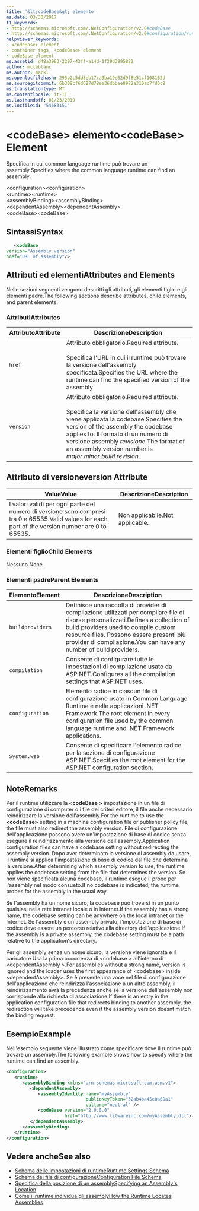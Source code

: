 ```yaml
---
title: '&lt;codeBase&gt; elemento'
ms.date: 03/30/2017
f1_keywords:
- http://schemas.microsoft.com/.NetConfiguration/v2.0#codeBase
- http://schemas.microsoft.com/.NetConfiguration/v2.0#configuration/runtime/assemblyBinding/dependentAssembly/codeBase
helpviewer_keywords:
- <codeBase> element
- container tags, <codeBase> element
- codeBase element
ms.assetid: d48a3983-2297-43ff-a14d-1f29d3995822
author: mcleblanc
ms.author: markl
ms.openlocfilehash: 295b2c5dd3eb17ca9ba19e52d9f8e51cf108162d
ms.sourcegitcommit: 6b308cf6d627d78ee36dbbae8972a310ac7fd6c8
ms.translationtype: MT
ms.contentlocale: it-IT
ms.lasthandoff: 01/23/2019
ms.locfileid: "54683151"
---
```

# <a name="ltcodebasegt-element"></a><span data-ttu-id="5597d-102">&lt;codeBase&gt; elemento</span><span class="sxs-lookup"><span data-stu-id="5597d-102">&lt;codeBase&gt; Element</span></span>
<span data-ttu-id="5597d-103">Specifica in cui common language runtime può trovare un assembly.</span><span class="sxs-lookup"><span data-stu-id="5597d-103">Specifies where the common language runtime can find an assembly.</span></span>  
  
 <span data-ttu-id="5597d-104">\<configuration></span><span class="sxs-lookup"><span data-stu-id="5597d-104">\<configuration></span></span>  
<span data-ttu-id="5597d-105">\<runtime></span><span class="sxs-lookup"><span data-stu-id="5597d-105">\<runtime></span></span>  
<span data-ttu-id="5597d-106">\<assemblyBinding></span><span class="sxs-lookup"><span data-stu-id="5597d-106">\<assemblyBinding></span></span>  
<span data-ttu-id="5597d-107">\<dependentAssembly></span><span class="sxs-lookup"><span data-stu-id="5597d-107">\<dependentAssembly></span></span>  
<span data-ttu-id="5597d-108">\<codeBase></span><span class="sxs-lookup"><span data-stu-id="5597d-108">\<codeBase></span></span>  
  
## <a name="syntax"></a><span data-ttu-id="5597d-109">Sintassi</span><span class="sxs-lookup"><span data-stu-id="5597d-109">Syntax</span></span>  
  
```xml  
   <codeBase    
version="Assembly version"  
href="URL of assembly"/>  
```  
  
## <a name="attributes-and-elements"></a><span data-ttu-id="5597d-110">Attributi ed elementi</span><span class="sxs-lookup"><span data-stu-id="5597d-110">Attributes and Elements</span></span>  
 <span data-ttu-id="5597d-111">Nelle sezioni seguenti vengono descritti gli attributi, gli elementi figlio e gli elementi padre.</span><span class="sxs-lookup"><span data-stu-id="5597d-111">The following sections describe attributes, child elements, and parent elements.</span></span>  
  
### <a name="attributes"></a><span data-ttu-id="5597d-112">Attributi</span><span class="sxs-lookup"><span data-stu-id="5597d-112">Attributes</span></span>  
  
|<span data-ttu-id="5597d-113">Attributo</span><span class="sxs-lookup"><span data-stu-id="5597d-113">Attribute</span></span>|<span data-ttu-id="5597d-114">Descrizione</span><span class="sxs-lookup"><span data-stu-id="5597d-114">Description</span></span>|  
|---------------|-----------------|  
|`href`|<span data-ttu-id="5597d-115">Attributo obbligatorio.</span><span class="sxs-lookup"><span data-stu-id="5597d-115">Required attribute.</span></span><br /><br /> <span data-ttu-id="5597d-116">Specifica l'URL in cui il runtime può trovare la versione dell'assembly specificata.</span><span class="sxs-lookup"><span data-stu-id="5597d-116">Specifies the URL where the runtime can find the specified version of the assembly.</span></span>|  
|`version`|<span data-ttu-id="5597d-117">Attributo obbligatorio.</span><span class="sxs-lookup"><span data-stu-id="5597d-117">Required attribute.</span></span><br /><br /> <span data-ttu-id="5597d-118">Specifica la versione dell'assembly che viene applicata la codebase.</span><span class="sxs-lookup"><span data-stu-id="5597d-118">Specifies the version of the assembly the codebase applies to.</span></span> <span data-ttu-id="5597d-119">Il formato di un numero di versione assembly *revisione*.</span><span class="sxs-lookup"><span data-stu-id="5597d-119">The format of an assembly version number is *major.minor.build.revision*.</span></span>|  
  
## <a name="version-attribute"></a><span data-ttu-id="5597d-120">Attributo di versione</span><span class="sxs-lookup"><span data-stu-id="5597d-120">version Attribute</span></span>  
  
|<span data-ttu-id="5597d-121">Value</span><span class="sxs-lookup"><span data-stu-id="5597d-121">Value</span></span>|<span data-ttu-id="5597d-122">Descrizione</span><span class="sxs-lookup"><span data-stu-id="5597d-122">Description</span></span>|  
|-----------|-----------------|  
|<span data-ttu-id="5597d-123">I valori validi per ogni parte del numero di versione sono compresi tra 0 e 65535.</span><span class="sxs-lookup"><span data-stu-id="5597d-123">Valid values for each part of the version number are 0 to 65535.</span></span>|<span data-ttu-id="5597d-124">Non applicabile.</span><span class="sxs-lookup"><span data-stu-id="5597d-124">Not applicable.</span></span>|  
  
### <a name="child-elements"></a><span data-ttu-id="5597d-125">Elementi figlio</span><span class="sxs-lookup"><span data-stu-id="5597d-125">Child Elements</span></span>  
 <span data-ttu-id="5597d-126">Nessuno.</span><span class="sxs-lookup"><span data-stu-id="5597d-126">None.</span></span>  
  
### <a name="parent-elements"></a><span data-ttu-id="5597d-127">Elementi padre</span><span class="sxs-lookup"><span data-stu-id="5597d-127">Parent Elements</span></span>  
  
|<span data-ttu-id="5597d-128">Elemento</span><span class="sxs-lookup"><span data-stu-id="5597d-128">Element</span></span>|<span data-ttu-id="5597d-129">Descrizione</span><span class="sxs-lookup"><span data-stu-id="5597d-129">Description</span></span>|  
|-------------|-----------------|  
|`buildproviders`|<span data-ttu-id="5597d-130">Definisce una raccolta di provider di compilazione utilizzati per compilare file di risorse personalizzati.</span><span class="sxs-lookup"><span data-stu-id="5597d-130">Defines a collection of build providers used to compile custom resource files.</span></span> <span data-ttu-id="5597d-131">Possono essere presenti più provider di compilazione.</span><span class="sxs-lookup"><span data-stu-id="5597d-131">You can have any number of build providers.</span></span>|  
|`compilation`|<span data-ttu-id="5597d-132">Consente di configurare tutte le impostazioni di compilazione usato da ASP.NET.</span><span class="sxs-lookup"><span data-stu-id="5597d-132">Configures all the compilation settings that ASP.NET uses.</span></span>|  
|`configuration`|<span data-ttu-id="5597d-133">Elemento radice in ciascun file di configurazione usato in Common Language Runtime e nelle applicazioni .NET Framework.</span><span class="sxs-lookup"><span data-stu-id="5597d-133">The root element in every configuration file used by the common language runtime and .NET Framework applications.</span></span>|  
|`System.web`|<span data-ttu-id="5597d-134">Consente di specificare l'elemento radice per la sezione di configurazione ASP.NET.</span><span class="sxs-lookup"><span data-stu-id="5597d-134">Specifies the root element for the ASP.NET configuration section.</span></span>|  
  
## <a name="remarks"></a><span data-ttu-id="5597d-135">Note</span><span class="sxs-lookup"><span data-stu-id="5597d-135">Remarks</span></span>  
 <span data-ttu-id="5597d-136">Per il runtime utilizzare la  **\<codeBase >** impostazione in un file di configurazione di computer o i file dei criteri editore, il file anche necessario reindirizzare la versione dell'assembly.</span><span class="sxs-lookup"><span data-stu-id="5597d-136">For the runtime to use the **\<codeBase>** setting in a machine configuration file or publisher policy file, the file must also redirect the assembly version.</span></span> <span data-ttu-id="5597d-137">File di configurazione dell'applicazione possono avere un'impostazione di base di codice senza eseguire il reindirizzamento alla versione dell'assembly.</span><span class="sxs-lookup"><span data-stu-id="5597d-137">Application configuration files can have a codebase setting without redirecting the assembly version.</span></span> <span data-ttu-id="5597d-138">Dopo aver determinato la versione di assembly da usare, il runtime si applica l'impostazione di base di codice dal file che determina la versione.</span><span class="sxs-lookup"><span data-stu-id="5597d-138">After determining which assembly version to use, the runtime applies the codebase setting from the file that determines the version.</span></span> <span data-ttu-id="5597d-139">Se non viene specificata alcuna codebase, il runtime esegue il probe per l'assembly nel modo consueto.</span><span class="sxs-lookup"><span data-stu-id="5597d-139">If no codebase is indicated, the runtime probes for the assembly in the usual way.</span></span>  
  
 <span data-ttu-id="5597d-140">Se l'assembly ha un nome sicuro, la codebase può trovarsi in un punto qualsiasi nella rete intranet locale o in Internet.</span><span class="sxs-lookup"><span data-stu-id="5597d-140">If the assembly has a strong name, the codebase setting can be anywhere on the local intranet or the Internet.</span></span> <span data-ttu-id="5597d-141">Se l'assembly è un assembly privato, l'impostazione di base di codice deve essere un percorso relativo alla directory dell'applicazione.</span><span class="sxs-lookup"><span data-stu-id="5597d-141">If the assembly is a private assembly, the codebase setting must be a path relative to the application's directory.</span></span>  
  
 <span data-ttu-id="5597d-142">Per gli assembly senza un nome sicuro, la versione viene ignorata e il caricatore Usa la prima occorrenza di \<codebase > all'interno di \<dependentAssembly >.</span><span class="sxs-lookup"><span data-stu-id="5597d-142">For assemblies without a strong name, version is ignored and the loader uses the first appearance of \<codebase> inside \<dependentAssembly>.</span></span> <span data-ttu-id="5597d-143">Se è presente una voce nel file di configurazione dell'applicazione che reindirizza l'associazione a un altro assembly, il reindirizzamento avrà la precedenza anche se la versione dell'assembly non corrisponde alla richiesta di associazione.</span><span class="sxs-lookup"><span data-stu-id="5597d-143">If there is an entry in the application configuration file that redirects binding to another assembly, the redirection will take precedence even if the assembly version doesnt match the binding request.</span></span>  
  
## <a name="example"></a><span data-ttu-id="5597d-144">Esempio</span><span class="sxs-lookup"><span data-stu-id="5597d-144">Example</span></span>  
 <span data-ttu-id="5597d-145">Nell'esempio seguente viene illustrato come specificare dove il runtime può trovare un assembly.</span><span class="sxs-lookup"><span data-stu-id="5597d-145">The following example shows how to specify where the runtime can find an assembly.</span></span>  
  
```xml  
<configuration>  
   <runtime>  
      <assemblyBinding xmlns="urn:schemas-microsoft-com:asm.v1">  
         <dependentAssembly>  
            <assemblyIdentity name="myAssembly"  
                              publicKeyToken="32ab4ba45e0a69a1"  
                              culture="neutral" />  
            <codeBase version="2.0.0.0"  
                      href="http://www.litwareinc.com/myAssembly.dll"/>  
         </dependentAssembly>  
      </assemblyBinding>  
   </runtime>  
</configuration>  
```  
  
## <a name="see-also"></a><span data-ttu-id="5597d-146">Vedere anche</span><span class="sxs-lookup"><span data-stu-id="5597d-146">See also</span></span>
- [<span data-ttu-id="5597d-147">Schema delle impostazioni di runtime</span><span class="sxs-lookup"><span data-stu-id="5597d-147">Runtime Settings Schema</span></span>](../../../../../docs/framework/configure-apps/file-schema/runtime/index.md)
- [<span data-ttu-id="5597d-148">Schema dei file di configurazione</span><span class="sxs-lookup"><span data-stu-id="5597d-148">Configuration File Schema</span></span>](../../../../../docs/framework/configure-apps/file-schema/index.md)
- [<span data-ttu-id="5597d-149">Specifica della posizione di un assembly</span><span class="sxs-lookup"><span data-stu-id="5597d-149">Specifying an Assembly's Location</span></span>](../../../../../docs/framework/configure-apps/specify-assembly-location.md)
- [<span data-ttu-id="5597d-150">Come il runtime individua gli assembly</span><span class="sxs-lookup"><span data-stu-id="5597d-150">How the Runtime Locates Assemblies</span></span>](../../../../../docs/framework/deployment/how-the-runtime-locates-assemblies.md)
